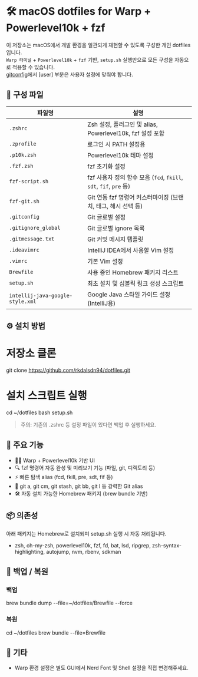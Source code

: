 # 🛠️ macOS dotfiles for Warp + Powerlevel10k + fzf

이 저장소는 macOS에서 개발 환경을 일관되게 재현할 수 있도록 구성한 개인 dotfiles입니다. \
`Warp 터미널` + `Powerlevel10k` + `fzf` 기반, `setup.sh` 실행만으로 모든 구성을 자동으로 적용할 수 있습니다. \
[gitconfig](https://github.com/rkdalsdn94/dotfiles/blob/main/.gitconfig)에서 [user] 부분은 사용자 설정에 맞춰야 합니다.

## 📁 구성 파일

| 파일명 | 설명 |
|--------|------|
| `.zshrc` | Zsh 설정, 플러그인 및 alias, Powerlevel10k, fzf 설정 포함 |
| `.zprofile` | 로그인 시 PATH 설정용 |
| `.p10k.zsh` | Powerlevel10k 테마 설정 |
| `.fzf.zsh` | fzf 초기화 설정 |
| `fzf-script.sh` | fzf 사용자 정의 함수 모음 (`fcd`, `fkill`, `sdt`, `fif`, `pre` 등) |
| `fzf-git.sh` | Git 연동 fzf 명령어 커스터마이징 (브랜치, 태그, 해시 선택 등) |
| `.gitconfig` | Git 글로벌 설정 |
| `.gitignore_global` | Git 글로벌 ignore 목록 |
| `.gitmessage.txt` | Git 커밋 메시지 템플릿 |
| `.ideavimrc` | IntelliJ IDEA에서 사용할 Vim 설정 |
| `.vimrc` | 기본 Vim 설정 |
| `Brewfile` | 사용 중인 Homebrew 패키지 리스트 |
| `setup.sh` | 최초 설치 및 심볼릭 링크 생성 스크립트 |
| `intellij-java-google-style.xml` | Google Java 스타일 가이드 설정 (IntelliJ용) |

## ⚙️ 설치 방법

# 저장소 클론
git clone https://github.com/rkdalsdn94/dotfiles.git

# 설치 스크립트 실행
cd ~/dotfiles
bash setup.sh

> 주의: 기존의 .zshrc 등 설정 파일이 있다면 백업 후 실행하세요.

## 🌈 주요 기능

- 🧑‍💻 Warp + Powerlevel10k 기반 UI
- 🔍 fzf 명령어 자동 완성 및 미리보기 기능 (파일, git, 디렉토리 등)
- ⚡ 빠른 탐색 alias (fcd, fkill, pre, sdt, fif 등)
- 🐙 git a, git cm, git stash, git bb, git l 등 강력한 Git alias
- 🛠️ 자동 설치 가능한 Homebrew 패키지 (brew bundle 기반)

## 📦 의존성

아래 패키지는 Homebrew로 설치되며 setup.sh 실행 시 자동 처리됩니다.

- zsh, oh-my-zsh, powerlevel10k, fzf, fd, bat, lsd, ripgrep, zsh-syntax-highlighting, autojump, nvm, rbenv, sdkman

## 💾 백업 / 복원

### 백업
brew bundle dump --file=~/dotfiles/Brewfile --force

### 복원
cd ~/dotfiles
brew bundle --file=Brewfile

## 📎 기타

- Warp 환경 설정은 별도 GUI에서 Nerd Font 및 Shell 설정을 직접 변경해주세요.
